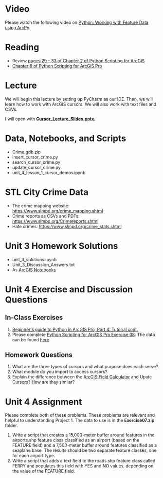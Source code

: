 # Video
Please watch the following video on [Python: Working with Feature Data using ArcPy](https://www.youtube.com/watch?v=pDS04f5u1EY).

# Reading
- Review [pages 29 - 33 of Chapter 2 of Python Scripting for ArcGIS](https://esripress.esri.com/display/index.cfm?fuseaction=display&websiteID=384&moduleID=12)
- [Chapter 8 of Python Scripting for ArcGIS Pro](https://esripress.esri.com/display/index.cfm?fuseaction=display&websiteID=384&moduleID=12)

# Lecture
We will begin this lecture by setting up PyCharm as our IDE. Then, we will learn how to work with ArcGIS cursors. We will also work with text files and CSVs.

I will open with [**Cursor_Lecture_Slides.pptx**]().

# Data, Notebooks, and Scripts
- Crime.gdb.zip
- insert_cursor_crime.py 
- search_cursor_crime.py 
- update_cursor_crime.py
- unit_4_lesson_1_cursor_demos.ipynb 

# STL City Crime Data
- The crime mapping website: https://www.slmpd.org/crime_mapping.shtml
- Crime reports as CSVs and PDFs: https://www.slmpd.org/Crimereports.shtml
- Hate crimes: https://www.slmpd.org/crime_stats.shtml

# Unit 3 Homework Solutions
- unit_3_solutions.ipynb
- Unit_3_Discussion_Answers.txt
- As [ArcGIS Notebooks](https://slustl.maps.arcgis.com/home/notebook/notebook.html?id=9dd6448e1bb84eab83c4529bdb5f4733#)

# Unit 4 Exercise and Discussion Questions 
## In-Class Exercises
1. [Beginner's guide to Python in ArcGIS Pro, Part 4: Tutorial cont.](https://www.esri.com/arcgis-blog/products/arcgis-pro/analytics/beginners-guide-to-python-in-arcgis-pro-part-4-tutorial-cont/)
2. Please complete [Python Scripting for ArcGIS Pro Exercise 08](https://learngis.maps.arcgis.com/home/item.html?id=0cad298208984ae4b3c3f7718195c174). The data can be found [here](https://learngis.maps.arcgis.com/home/item.html?id=ea906d3a31d54824a1930806a0cfb59e)

## Homework Questions
1. What are the three types of cursors and what purpose does each serve?
2. What module do you import to access cursors?
3. Explain the difference between the [ArcGIS Field Calculator](https://pro.arcgis.com/en/pro-app/tool-reference/data-management/calculate-field.htm) and Upate Cursors? How are they similar?

# Unit 4 Assignment
Please complete both of these problems. These problems are relevant and helpful to understanding Project 1. The data to use is in the **Exercise07.zip** folder.
1. Write a script that creates a 15,000-meter buffer around features in the airports.shp feature class classified as an airport (based on the FEATURE field) and a 7,500-meter buffer around features classified as a seaplane base. The results should be two separate feature classes, one for each airport type.
2. Write a script that adds a text field to the roads.shp feature class called FERRY and populates this field with YES and NO values, depending on the value of the FEATURE field.
 




